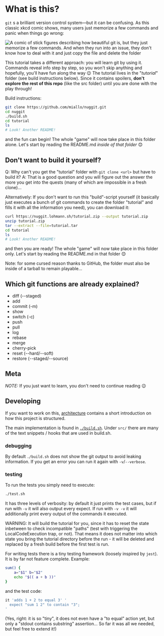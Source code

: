 # What is this?

`git` s a brilliant version control system—but it can be confusing. As this classic xkcd comic shows, many users just memorize a few commands and panic when things go wrong:

![A comic of stick figures describing how beautiful git is, but they just memorize a few commands. And when they run into an issue, they don't know how to deal with it and just copy the file and delete the folder](https://imgs.xkcd.com/comics/git.png "If that doesn't fix it, git.txt contains the phone number of a friend of mine who understands git. Just wait through a few minutes of 'It's really pretty simple, just think of branches as...' and eventually you'll learn the commands that will fix everything.")

This tutorial takes a different approach: you will learn git by using it. Commands reveal info step by step, so you won't skip anything and hopefully, you'll have fun along the way 😉
The tutorial lives in the "*tutorial*" folder (see build instructions below). Since it contains spoilers, **don't explore the rest of this repo** (like the src folder) until you are done with the play through!

Build instructions:
```sh
git clone https://github.com/miallo/nuggit.git
cd nuggit
./build.sh
cd tutorial
ls
# Look! Another README!
```
and the fun can begin! The whole "game" will now take place in this folder alone. Let's start by reading the README.md *inside of that folder* 😊

## Don't want to build it yourself?

Q: Why can't you get the "tutorial" folder with `git clone <url>` but have to build it?
A: That is a good question and you will figure out the answer the more you get into the quests (many of which are impossible in a fresh clone)…

Alternatively: If you don't want to run this "build"-script yourself (it basically just executes a bunch of git commands to create the folder "tutorial" and fills it with all the information you need), you can download it:
```sh
curl https://nuggit.lohmann.sh/tutorial.zip --output tutorial.zip
unzip tutorial.zip
tar --extract --file=tutorial.tar
cd tutorial
ls
# Look! Another README!
```
and then you are ready! The whole "game" will now take place in this folder only. Let's start by reading the README.md in that folder 😊

Note: for some cursed reason thanks to GitHub, the folder must also be inside of a tarball to remain playable…

## Which git functions are already explained?

- diff (--staged)
- add
- commit (-m)
- show
- switch (-c)
- push
- pull
- log
- rebase
- merge
- cherry-pick
- reset (--hard/--soft)
- restore (--staged/--source)

## Meta

*NOTE:* If you just want to learn, you don't need to continue reading 😉

## Developing

If you want to work on this, [architecture](./architecture.md) contains a short introduction on how this project is structured.

The main implementation is found in [`./build.sh`](./build.sh). Under `src/` there are many of the text snippets / hooks that are used in build.sh.

### debugging

By default `./build.sh` does not show the git output to avoid leaking information. If you get an error you can run it again with `-v`/`--verbose`.

### testing

To run the tests you simply need to execute:
```sh
./test.sh
```
It has three levels of verbosity: by default it just prints the test cases, but if run with `-v` it will also output every expect. If run with `-v -v` it will additionally print every output of the commands it executed.

WARNING: It will build the tutorial for you, since it has to reset the state inbetween to check incompatible "paths" (test with triggering the LocalCodeExecution trap, or not). That means it does not matter into which state you bring the tutorial directory before the run - it will be deleted and replaced by a fresh build before the first test is run.

For writing tests there is a tiny testing framework (loosely inspired by `jest`). It is by far not feature complete. Example:
```sh
sum() {
    a="$1" b="$2"
    echo "$(( a + b ))"
}
```
and the test code:
```sh
it 'adds 1 + 2 to equal 3' '
  expect "sum 1 2" to contain "3";
'
```
(Yes, right: it is so "tiny", it does not even have a "to equal" action yet, but only a "stdout contains substring" assertion... So far it was all we needed, but feel free to extend it!)
